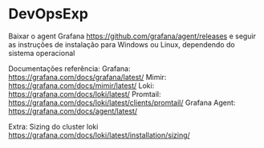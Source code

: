 # DevOpsExp
Baixar o agent Grafana https://github.com/grafana/agent/releases e seguir as instruções de instalação para Windows ou Linux, dependendo do sistema operacional

Documentações referência:
Grafana: https://grafana.com/docs/grafana/latest/
Mimir: https://grafana.com/docs/mimir/latest/
Loki: https://grafana.com/docs/loki/latest/
Promtail: https://grafana.com/docs/loki/latest/clients/promtail/
Grafana Agent: https://grafana.com/docs/agent/latest/

Extra: Sizing do cluster loki
https://grafana.com/docs/loki/latest/installation/sizing/


